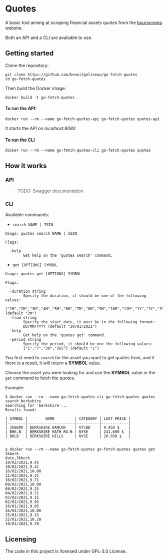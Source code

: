 # Quotes

A basic tool aiming at scraping financial assets quotes from the [boursorama](https://www.boursorama.com/bourse/) website.

Both an API and a CLI are available to use.

## Getting started

Clone the repository:

```shell
git clone https://github.com/benoitgelineau/go-fetch-quotes
cd go-fetch-quotes
```

Then build the Docker image:

```shell
docker build -t go-fetch-quotes .
```

#### To run the API:

```shell
docker run --rm --name go-fetch-quotes-api go-fetch-quotes quotes-api
```

It starts the API on _localhost:8080_

#### To run the CLI

```shell
docker run --rm --name go-fetch-quotes-cli go-fetch-quotes quotes
```

## How it works

### API

> TODO: Swagger documentation

### CLI

Available commands:

- `search NAME | ISIN`

```text
Usage: quotes search NAME | ISIN

Flags:

  -help
    	Get help on the 'quotes search' command.
```

- `get [OPTIONS] SYMBOL`

```text
Usage: quotes get [OPTIONS] SYMBOL

Flags:

  -duration string
    	Specify the duration, it should be one of the following values:
    	["1M","2M","3M","4M","5M","6M","7M","8M","9M","10M","11M","1Y","2Y","3Y"] (default "3M")
  -from string
    	Specify the start date, it must be in the following format:
    	DD/MM/YYYY (default "20/01/2021")
  -help
    	Get help on the 'quotes get' command.
  -period string
    	Specify the period, it should be one the following values:
    	["1","7","30","365"] (default "1")
```

You first need to `search` for the asset you want to get quotes from, and if there is a result, it will return a __SYMBOL__ value.

Choose the asset you were looking for and use the __SYMBOL__ value in the `get` command to fetch the quotes.

Example:

```shell
$ docker run --rm --name go-fetch-quotes-cli go-fetch-quotes quotes search berkshire
Searching for 'berkshire'...
Results found:

| SYMBOL |        NAME         | CATEGORY | LAST PRICE |
|--------|---------------------|----------|------------|
| 3kBERK | BERKSHIRE BANCOR    | OTCBB    | 9.450 $    |
| BRK.B  | BERKSHIRE HATH RG-B | NYSE     | 241.690 $  |
| BHLB   | BERKSHIRE HILLS     | NYSE     | 20.030 $   |


$ docker run --rm --name go-fetch-quotes go-fetch-quotes quotes get 3kberk      
date,3kberk
19/02/2021,9.45
18/02/2021,9.41
16/02/2021,10.00
11/02/2021,9.31
10/02/2021,9.71
09/02/2021,10.00
08/02/2021,9.25
04/02/2021,9.21
03/02/2021,9.15
02/02/2021,9.95
28/01/2021,9.95
26/01/2021,10.00
25/01/2021,9.15
22/01/2021,10.20
19/01/2021,9.70
```

## Licensing

The code in this project is licensed under GPL-3.0 License.

